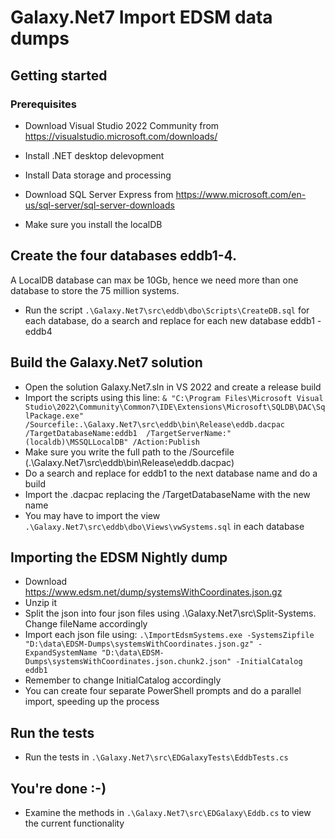 # Galaxy.Net7 Import EDSM data dumps

## Getting started

### Prerequisites
- Download Visual Studio 2022 Community from https://visualstudio.microsoft.com/downloads/
- Install .NET desktop delevopment
- Install Data storage and processing

- Download SQL Server Express from https://www.microsoft.com/en-us/sql-server/sql-server-downloads
- Make sure you install the localDB

## Create the four databases eddb1-4. 
A LocalDB database can max be 10Gb, hence we need more than one database to store the 75 million systems.
- Run the script `.\Galaxy.Net7\src\eddb\dbo\Scripts\CreateDB.sql` for each database, do a search and replace 
for each new database eddb1 - eddb4

## Build the Galaxy.Net7 solution
- Open the solution Galaxy.Net7.sln in VS 2022 and create a release build
- Import the scripts using this line:
	`& "C:\Program Files\Microsoft Visual Studio\2022\Community\Common7\IDE\Extensions\Microsoft\SQLDB\DAC\SqlPackage.exe" 
	/Sourcefile:.\Galaxy.Net7\src\eddb\bin\Release\eddb.dacpac /TargetDatabaseName:eddb1 
	/TargetServerName:"(localdb)\MSSQLLocalDB" /Action:Publish`
- Make sure you write the full path to the /Sourcefile (.\Galaxy.Net7\src\eddb\bin\Release\eddb.dacpac)
- Do a search and replace for eddb1 to the next database name and do a build
- Import the .dacpac replacing the /TargetDatabaseName with the new name
- You may have to import the view `.\Galaxy.Net7\src\eddb\dbo\Views\vwSystems.sql` in each database

## Importing the EDSM Nightly dump
- Download https://www.edsm.net/dump/systemsWithCoordinates.json.gz
- Unzip it
- Split the json into four json files using .\Galaxy.Net7\src\Split-Systems. Change fileName accordingly
- Import each json file using:
	`.\ImportEdsmSystems.exe -SystemsZipfile "D:\data\EDSM-Dumps\systemsWithCoordinates.json.gz" -ExpandSystemName "D:\data\EDSM-Dumps\systemsWithCoordinates.json.chunk2.json" -InitialCatalog eddb1`
- Remember to change InitialCatalog accordingly
- You can create four separate PowerShell prompts and do a parallel import, speeding up the process

## Run the tests
- Run the tests in `.\Galaxy.Net7\src\EDGalaxyTests\EddbTests.cs`

## You're done :-)
- Examine the methods in `.\Galaxy.Net7\src\EDGalaxy\Eddb.cs` to view the current functionality








